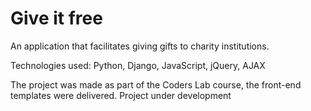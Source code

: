 # Give it free

An application that facilitates giving gifts to charity institutions.

Technologies used: Python, Django, JavaScript, jQuery, AJAX


The project was made as part of the Coders Lab course, the front-end templates were delivered.
Project under development
